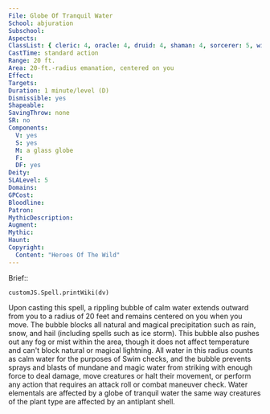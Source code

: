 ```yaml
---
File: Globe Of Tranquil Water
School: abjuration
Subschool: 
Aspects: 
ClassList: { cleric: 4, oracle: 4, druid: 4, shaman: 4, sorcerer: 5, wizard: 5, witch: 4 }
CastTime: standard action
Range: 20 ft.
Area: 20-ft.-radius emanation, centered on you
Effect: 
Targets: 
Duration: 1 minute/level (D)
Dismissible: yes
Shapeable: 
SavingThrow: none
SR: no
Components:
  V: yes
  S: yes
  M: a glass globe
  F: 
  DF: yes
Deity: 
SLALevel: 5
Domains: 
GPCost: 
Bloodline: 
Patron: 
MythicDescription: 
Augment: 
Mythic: 
Haunt: 
Copyright:
  Content: "Heroes Of The Wild"
---
```

Brief:: 

```dataviewjs
customJS.Spell.printWiki(dv)
```

Upon casting this spell, a rippling bubble of calm water extends outward from you to a radius of 20 feet and remains centered on you when you move. The bubble blocks all natural and magical precipitation such as rain, snow, and hail (including spells such as ice storm). This bubble also pushes out any fog or mist within the area, though it does not affect temperature and can't block natural or magical lightning.  All water in this radius counts as calm water for the purposes of Swim checks, and the bubble prevents sprays and blasts of mundane and magic water from striking with enough force to deal damage, move creatures or halt their movement, or perform any action that requires an attack roll or combat maneuver check.  Water elementals are affected by a globe of tranquil water the same way creatures of the plant type are affected by an antiplant shell.

